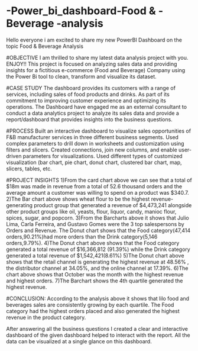 # -Power_bi_dashboard-Food & -Beverage -analysis
Hello everyone i am excited to share my new PowerBI Dashboard on the topic Food & Beverage Analysis

#OBJECTIVE
I am thrilled to share my latest data analysis project with you. ENJOY!!
This project is focused on analyzing sales data and providing insights for a fictitious e-commerce (Food and Beverage) Company using the Power Bi tool to clean, transform and visualize its dataset.

#CASE STUDY
The dashboard provides its customers with a range of services, including sales of food products and drinks. As part of its commitment to improving customer experience and optimizing its operations. The Dashboard have engaged me as an external consultant to conduct a data analytics project to analyze its sales data and provide a report/dashboard that provides insights into the business questions.

#PROCESS
Built an interactive dashboard to visualize sales opportunities of F&B manufacturer services in three different business segments.
Used complex parameters to drill down in worksheets and customization using filters and slicers.
Created connections, join new columns, and enable user-driven parameters for visualizations.
Used different types of customized visualization (bar chart, pie chart, donut chart, clustered bar chart, map, slicers, tables, etc.

#PROJECT INSIGHTS
1)From the card chart above we can see that a total of $18m was made in revenue from a total of 52.6 thousand orders and the average amount a customer was willing to spend on a product was $340.7.
2)The Bar chart above shows wheat flour to be the highest revenue-generating product group that generated a revenue of $4,473,241 alongside other product groups like oil, yeasts, flour, liquor, candy, manioc flour, spices, sugar, and popcorn.
3)From the Barcharts above it shows that Julio Lima, Carla Ferreira, and Gustavo Gomes were the 3 top salespersons by Orders and Revenue.
The Donut chart shows that the Food category(47,414 orders,90.21%)had more orders than the Drink category(5,146 orders,9.79%).
4)The Donut chart above shows that the Food category generated a total revenue of $16,366,812 (91.39%) while the Drink category generated a total revenue of $1,542,421(8.61%)
5)The Donut chart above shows that the retail channel is generating the highest revenue at 48.56% , the distributor channel at 34.05%, and the online channel at 17.39%.
6)The chart above shows that October was the month with the highest revenue and highest orders.
7)The Barchart shows the 4th quartile generated the highest revenue.

#CONCLUSION:
According to the analysis above it shows that lilo food and beverages sales are consistently growing by each quartile.
The Food category had the highest orders placed and also generated the highest revenue in the product category.

After answering all the business questions I created a clear and interactive dashboard of the given dashboard helped to  interact with the report.
All the data can be visualized at a single glance on this dashboard.


